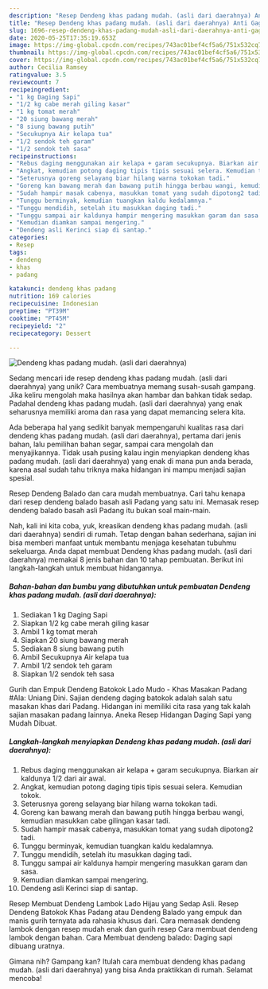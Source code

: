 ```yaml
---
description: "Resep Dendeng khas padang mudah. (asli dari daerahnya) Anti Gagal"
title: "Resep Dendeng khas padang mudah. (asli dari daerahnya) Anti Gagal"
slug: 1696-resep-dendeng-khas-padang-mudah-asli-dari-daerahnya-anti-gagal
date: 2020-05-25T17:35:19.653Z
image: https://img-global.cpcdn.com/recipes/743ac01bef4cf5a6/751x532cq70/dendeng-khas-padang-mudah-asli-dari-daerahnya-foto-resep-utama.jpg
thumbnail: https://img-global.cpcdn.com/recipes/743ac01bef4cf5a6/751x532cq70/dendeng-khas-padang-mudah-asli-dari-daerahnya-foto-resep-utama.jpg
cover: https://img-global.cpcdn.com/recipes/743ac01bef4cf5a6/751x532cq70/dendeng-khas-padang-mudah-asli-dari-daerahnya-foto-resep-utama.jpg
author: Cecilia Ramsey
ratingvalue: 3.5
reviewcount: 7
recipeingredient:
- "1 kg Daging Sapi"
- "1/2 kg cabe merah giling kasar"
- "1 kg tomat merah"
- "20 siung bawang merah"
- "8 siung bawang putih"
- "Secukupnya Air kelapa tua"
- "1/2 sendok teh garam"
- "1/2 sendok teh sasa"
recipeinstructions:
- "Rebus daging menggunakan air kelapa + garam secukupnya. Biarkan air kaldunya 1/2 dari air awal."
- "Angkat, kemudian potong daging tipis tipis sesuai selera. Kemudian tokok."
- "Seterusnya goreng selayang biar hilang warna tokokan tadi."
- "Goreng kan bawang merah dan bawang putih hingga berbau wangi, kemudian masukkan cabe gilingan kasar tadi."
- "Sudah hampir masak cabenya, masukkan tomat yang sudah dipotong2 tadi."
- "Tunggu berminyak, kemudian tuangkan kaldu kedalamnya."
- "Tunggu mendidih, setelah itu masukkan daging tadi."
- "Tunggu sampai air kaldunya hampir mengering masukkan garam dan sasa."
- "Kemudian diamkan sampai mengering."
- "Dendeng asli Kerinci siap di santap."
categories:
- Resep
tags:
- dendeng
- khas
- padang

katakunci: dendeng khas padang 
nutrition: 169 calories
recipecuisine: Indonesian
preptime: "PT39M"
cooktime: "PT45M"
recipeyield: "2"
recipecategory: Dessert

---
```



![Dendeng khas padang mudah. (asli dari daerahnya)](https://img-global.cpcdn.com/recipes/743ac01bef4cf5a6/751x532cq70/dendeng-khas-padang-mudah-asli-dari-daerahnya-foto-resep-utama.jpg)

Sedang mencari ide resep dendeng khas padang mudah. (asli dari daerahnya) yang unik? Cara membuatnya memang susah-susah gampang. Jika keliru mengolah maka hasilnya akan hambar dan bahkan tidak sedap. Padahal dendeng khas padang mudah. (asli dari daerahnya) yang enak seharusnya memiliki aroma dan rasa yang dapat memancing selera kita.

Ada beberapa hal yang sedikit banyak mempengaruhi kualitas rasa dari dendeng khas padang mudah. (asli dari daerahnya), pertama dari jenis bahan, lalu pemilihan bahan segar, sampai cara mengolah dan menyajikannya. Tidak usah pusing kalau ingin menyiapkan dendeng khas padang mudah. (asli dari daerahnya) yang enak di mana pun anda berada, karena asal sudah tahu triknya maka hidangan ini mampu menjadi sajian spesial.

Resep Dendeng Balado dan cara mudah membuatnya. Cari tahu kenapa dari resep dendeng balado basah asli Padang yang satu ini. Memasak resep dendeng balado basah asli Padang itu bukan soal main-main.


Nah, kali ini kita coba, yuk, kreasikan dendeng khas padang mudah. (asli dari daerahnya) sendiri di rumah. Tetap dengan bahan sederhana, sajian ini bisa memberi manfaat untuk membantu menjaga kesehatan tubuhmu sekeluarga. Anda dapat membuat Dendeng khas padang mudah. (asli dari daerahnya) memakai 8 jenis bahan dan 10 tahap pembuatan. Berikut ini langkah-langkah untuk membuat hidangannya.

<!--inarticleads1-->

##### Bahan-bahan dan bumbu yang dibutuhkan untuk pembuatan Dendeng khas padang mudah. (asli dari daerahnya):

1. Sediakan 1 kg Daging Sapi
1. Siapkan 1/2 kg cabe merah giling kasar
1. Ambil 1 kg tomat merah
1. Siapkan 20 siung bawang merah
1. Sediakan 8 siung bawang putih
1. Ambil Secukupnya Air kelapa tua
1. Ambil 1/2 sendok teh garam
1. Siapkan 1/2 sendok teh sasa


Gurih dan Empuk Dendeng Batokok Lado Mudo - Khas Masakan Padang #Ala: Uniang Dini. Sajian dendeng daging batokok adalah salah satu masakan khas dari Padang. Hidangan ini memiliki cita rasa yang tak kalah sajian masakan padang lainnya. Aneka Resep Hidangan Daging Sapi yang Mudah Dibuat. 

<!--inarticleads2-->

##### Langkah-langkah menyiapkan Dendeng khas padang mudah. (asli dari daerahnya):

1. Rebus daging menggunakan air kelapa + garam secukupnya. Biarkan air kaldunya 1/2 dari air awal.
1. Angkat, kemudian potong daging tipis tipis sesuai selera. Kemudian tokok.
1. Seterusnya goreng selayang biar hilang warna tokokan tadi.
1. Goreng kan bawang merah dan bawang putih hingga berbau wangi, kemudian masukkan cabe gilingan kasar tadi.
1. Sudah hampir masak cabenya, masukkan tomat yang sudah dipotong2 tadi.
1. Tunggu berminyak, kemudian tuangkan kaldu kedalamnya.
1. Tunggu mendidih, setelah itu masukkan daging tadi.
1. Tunggu sampai air kaldunya hampir mengering masukkan garam dan sasa.
1. Kemudian diamkan sampai mengering.
1. Dendeng asli Kerinci siap di santap.


Resep Membuat Dendeng Lambok Lado Hijau yang Sedap Asli. Resep Dendeng Batokok Khas Padang atau Dendeng Balado yang empuk dan manis gurih ternyata ada rahasia khusus dari. Cara memasak dendeng lambok dengan resep mudah enak dan gurih resep Cara membuat dendeng lambok dengan bahan. Cara Membuat dendeng balado: Daging sapi dibuang uratnya. 

Gimana nih? Gampang kan? Itulah cara membuat dendeng khas padang mudah. (asli dari daerahnya) yang bisa Anda praktikkan di rumah. Selamat mencoba!
